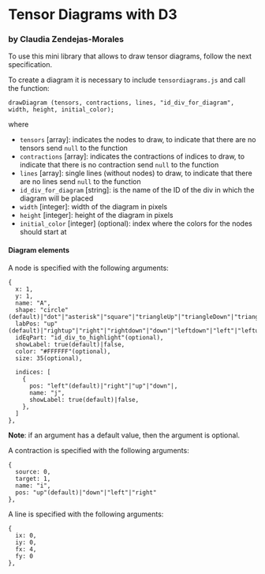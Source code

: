 # Tensor Diagrams with D3### by Claudia Zendejas-MoralesTo use this mini library that allows to draw tensor diagrams, follow the next specification.To create a diagram it is necessary to include `tensordiagrams.js` and call the function:```drawDiagram (tensors, contractions, lines, "id_div_for_diagram", width, height, initial_color);```where- `tensors` [array]: indicates the nodes to draw, to indicate that there are no tensors send `null` to the function- `contractions` [array]: indicates the contractions of indices to draw, to indicate that there is no contraction send `null` to the function- `lines` [array]: single lines (without nodes) to draw, to indicate that there are no lines send `null` to the function- `id_div_for_diagram` [string]: is the name of the ID of the div in which the diagram will be placed- `width` [integer]: width of the diagram in pixels- `height` [integer]: height of the diagram in pixels- `initial_color` [integer] (optional): index where the colors for the nodes should start at#### Diagram elementsA node is specified with the following arguments:```{   x: 1,   y: 1,   name: "A",   shape: "circle"(default)|"dot"|"asterisk"|"square"|"triangleUp"|"triangleDown"|"triangleLeft"|"triangleRight"|"rectangle",  labPos: "up"(default)|"rightup"|"right"|"rightdown"|"down"|"leftdown"|"left"|"leftup",  idEqPart: "id_div_to_highlight"(optional),  showLabel: true(default)|false,  color: "#FFFFFF"(optional),  size: 35(optional),    indices: [	{ 	  pos: "left"(default)|"right"|"up"|"down"|, 	  name: "j",	  showLabel: true(default)|false,	},  ]},```**Note**: if an argument has a default value, then the argument is optional.A contraction is specified with the following arguments:```{   source: 0,   target: 1,   name: "i",   pos: "up"(default)|"down"|"left"|"right"},```A line is specified with the following arguments:```{   ix: 0,   iy: 0,   fx: 4,   fy: 0},```